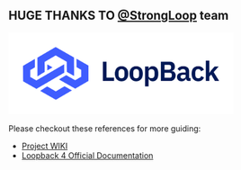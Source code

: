 ## HUGE THANKS TO [@StrongLoop](https://x.com/strongloop) team

<img src="https://raw.githubusercontent.com/loopbackio/loopback.io/gh-pages/images/branding/logo/blue/loopback-sm.png" alt="LoopBack4 logo" width="400"/>

Please checkout these references for more guiding:

- [Project WIKI](https://github.com/phatnt199/lb-infra/wiki)
- [Loopback 4 Official Documentation](https://loopback.io/doc/en/lb4/)
